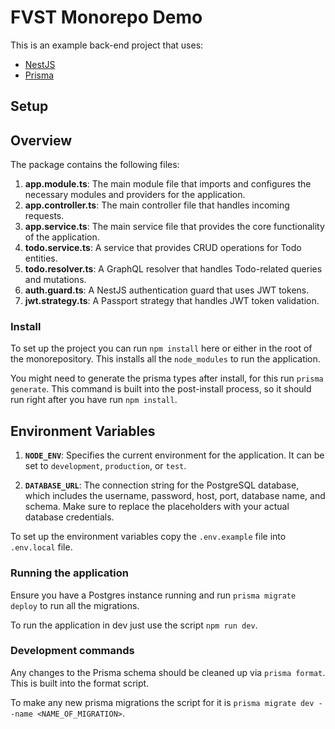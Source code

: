 # FVST Monorepo Demo

This is an example back-end project that uses:

- [NestJS](https://docs.nestjs.com/)
- [Prisma](https://www.prisma.io/docs)

## Setup

## Overview

The package contains the following files:

1. **app.module.ts**: The main module file that imports and configures the necessary modules and providers for the application.
2. **app.controller.ts**: The main controller file that handles incoming requests.
3. **app.service.ts**: The main service file that provides the core functionality of the application.
4. **todo.service.ts**: A service that provides CRUD operations for Todo entities.
5. **todo.resolver.ts**: A GraphQL resolver that handles Todo-related queries and mutations.
6. **auth.guard.ts**: A NestJS authentication guard that uses JWT tokens.
7. **jwt.strategy.ts**: A Passport strategy that handles JWT token validation.

### Install

To set up the project you can run `npm install` here or either in the root of the monorepository. This installs all the
`node_modules` to run the application.

You might need to generate the prisma types after install, for this run `prisma generate`. This command is built into
the post-install process, so it should run right after you have run `npm install`.

## Environment Variables

1. **`NODE_ENV`**: Specifies the current environment for the application. It can be set to `development`, `production`, or `test`.

2. **`DATABASE_URL`**: The connection string for the PostgreSQL database, which includes the username, password, host, port, database name, and schema. Make sure to replace the placeholders with your actual database credentials.

To set up the environment variables copy the `.env.example` file into `.env.local` file.

### Running the application

Ensure you have a Postgres instance running and run `prisma migrate deploy` to run all the migrations.

To run the application in dev just use the script `npm run dev`.

### Development commands

Any changes to the Prisma schema should be cleaned up via `prisma format`. This is built into the format script.

To make any new prisma migrations the script for it is `prisma migrate dev --name <NAME_OF_MIGRATION>`.

